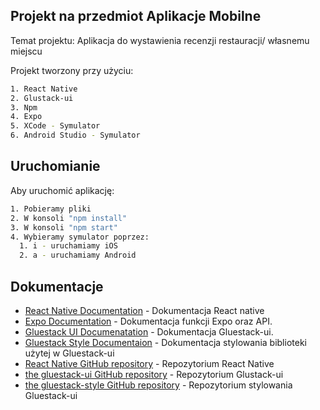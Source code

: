 ## Projekt na przedmiot Aplikacje Mobilne
Temat projektu: Aplikacja do wystawienia recenzji restauracji/ własnemu miejscu

Projekt tworzony przy użyciu:
```bash
1. React Native
2. Glustack-ui
3. Npm
4. Expo
5. XCode - Symulator
6. Android Studio - Symulator
```

## Uruchomianie
Aby uruchomić aplikację:

```bash
1. Pobieramy pliki
2. W konsoli "npm install"
3. W konsoli "npm start"
4. Wybieramy symulator poprzez:
  1. i - uruchamiamy iOS
  2. a - uruchamiamy Android
```

## Dokumentacje
- [React Native Documentation](https://reactnative.dev/docs/getting-started) - Dokumentacja React native
- [Expo Documentation](https://github.com/expo/expo) - Dokumentacja funkcji Expo oraz API.
- [Gluestack UI Documenatation](https://ui.gluestack.io/docs/overview/introduction) - Dokumentacja Gluestack-ui.
- [Gluestack Style Documentaion](https://style.gluestack.io/docs/overview/introduction) - Dokumentacja stylowania biblioteki użytej w Gluestack-ui
- [React Native GitHub repository](https://github.com/facebook/react-native) - Repozytorium React Native
- [the gluestack-ui GitHub repository](https://github.com/gluestack/gluestack-ui) - Repozytorium Glustack-ui
- [the gluestack-style GitHub repository](https://github.com/gluestack/gluestack-style) - Repozytorium stylowania Gluestack-ui
